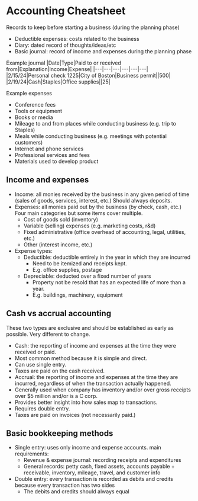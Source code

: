 # Accounting Cheatsheet

Records to keep before starting a business (during the planning phase)
- Deductible expenses: costs related to the business
- Diary: dated record of thoughts/ideas/etc
- Basic journal: record of income and expenses during the planning phase

Example journal
|Date|Type|Paid to or received from|Explanation|Income|Expense|
|---|---|---|---|---|---|
|2/15/24|Personal check 1225|City of Boston|Business permit||500|
|2/19/24|Cash|Staples|Office supplies||25|

Example expenses
- Conference fees
- Tools or equipment
- Books or media
- Mileage to and from places while conducting business (e.g. trip to Staples)
- Meals while conducting business (e.g. meetings with potential customers)
- Internet and phone services
- Professional services and fees
- Materials used to develop product

## Income and expenses

- Income: all monies received by the business in any given period of time (sales of goods, services, interest, etc.) Should always deposits.
- Expenses: all monies paid out by the business (by check, cash, etc.) Four main categories but some items cover multiple.
  - Cost of goods sold (inventory)
  - Variable (selling) expenses (e.g. marketing costs, r&d)
  - Fixed administrative (office overhead of accounting, legal, utilities, etc.)
  - Other (interest income, etc.)
- Expense types:
  - Deductible: deductible entirely in the year in which they are incurred
    - Need to be itemized and receipts kept.
    - E.g. office supplies, postage
  - Depreciable: deducted over a fixed number of years
    - Property not be resold that has an expected life of more than a year.
    - E.g. buildings, machinery, equipment

## Cash vs accrual accounting

These two types are exclusive and should be established as early as possible. Very different to change.

- Cash: the reporting of income and expenses at the time they were received or paid.
 - Most common method because it is simple and direct.
 - Can use single entry.
 - Taxes are paid on the cash received.
- Accrual: the reporting of income and expenses at the time they are incurred, regardless of when the transaction actually happened.
 - Generally used when company has inventory and/or over gross receipts over $5 million and/or is a C corp.
 - Provides better insight into how sales map to transactions.
 - Requires double entry.
 - Taxes are paid on invoices (not necessarily paid.)

## Basic bookkeeping methods

- Single entry: uses only income and expense accounts. main requirements:
  - Revenue & expense journal: recording receipts and expenditures
  - General records: petty cash, fixed assets, accounts payable + receivable, inventory, mileage, travel, and customer info
- Double entry: every transaction is recorded as debits and credits because every transaction has two sides
  - The debits and credits should always equal
 
